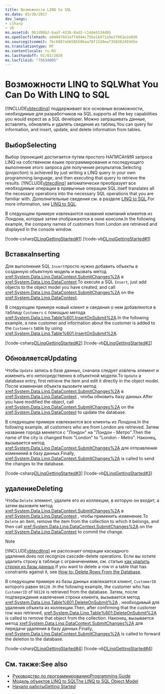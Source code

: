 ```yaml
---
title: Возможности LINQ to SQL
ms.date: 03/30/2017
dev_langs:
- csharp
- vb
ms.assetid: 061d98b2-baa7-4336-8ad2-c14de8134d91
ms.openlocfilehash: e84047843aff4044c75ba1b971a9e2f061e2e8d6
ms.sourcegitcommit: 7bc6887ab658550baa78f1520ea735838249345e
ms.translationtype: MT
ms.contentlocale: ru-RU
ms.lasthandoff: 01/03/2020
ms.locfileid: "75634005"
---
```

# <a name="what-you-can-do-with-linq-to-sql"></a><span data-ttu-id="0410d-102">Возможности LINQ to SQL</span><span class="sxs-lookup"><span data-stu-id="0410d-102">What You Can Do With LINQ to SQL</span></span>
[!INCLUDE[vbtecdlinq](../../../../../../includes/vbtecdlinq-md.md)] <span data-ttu-id="0410d-103">поддерживает все основные возможности, необходимые для разработчиков на SQL.</span><span class="sxs-lookup"><span data-stu-id="0410d-103">supports all the key capabilities you would expect as a SQL developer.</span></span> <span data-ttu-id="0410d-104">Можно запрашивать данные, вставлять, обновлять и удалять сведения из таблиц.</span><span class="sxs-lookup"><span data-stu-id="0410d-104">You can query for information, and insert, update, and delete information from tables.</span></span>  
  
## <a name="selecting"></a><span data-ttu-id="0410d-105">Выбор</span><span class="sxs-lookup"><span data-stu-id="0410d-105">Selecting</span></span>  
 <span data-ttu-id="0410d-106">Выбор (*проекция*) достигается путем простого НАПИСАНИЯ запроса LINQ на собственном языке программирования и последующего выполнения этого запроса для получения результатов.</span><span class="sxs-lookup"><span data-stu-id="0410d-106">Selecting (*projection*) is achieved by just writing a LINQ query in your own programming language, and then executing that query to retrieve the results.</span></span> [!INCLUDE[vbtecdlinq](../../../../../../includes/vbtecdlinq-md.md)] <span data-ttu-id="0410d-107">автоматически преобразует все необходимые операции в привычные операции SQL.</span><span class="sxs-lookup"><span data-stu-id="0410d-107">itself translates all the necessary operations into the necessary SQL operations that you are familiar with.</span></span> <span data-ttu-id="0410d-108">Дополнительные сведения см. в разделе [LINQ to SQL](index.md).</span><span class="sxs-lookup"><span data-stu-id="0410d-108">For more information, see [LINQ to SQL](index.md).</span></span>  
  
 <span data-ttu-id="0410d-109">В следующем примере извлекаются названий компаний клиентов из Лондона, которые затем отображаются в окне консоли.</span><span class="sxs-lookup"><span data-stu-id="0410d-109">In the following example, the company names of customers from London are retrieved and displayed in the console window.</span></span>  
  
 [!code-csharp[DLinqGettingStarted#1](../../../../../../samples/snippets/csharp/VS_Snippets_Data/DLinqGettingStarted/cs/Program.cs#1)]
 [!code-vb[DLinqGettingStarted#1](../../../../../../samples/snippets/visualbasic/VS_Snippets_Data/DLinqGettingStarted/vb/Module1.vb#1)]  
  
## <a name="inserting"></a><span data-ttu-id="0410d-110">Вставка</span><span class="sxs-lookup"><span data-stu-id="0410d-110">Inserting</span></span>  
 <span data-ttu-id="0410d-111">Для выполнения SQL `Insert`просто нужно добавить объекты в созданную объектную модель и вызвать метод <xref:System.Data.Linq.DataContext.SubmitChanges%2A> в <xref:System.Data.Linq.DataContext>.</span><span class="sxs-lookup"><span data-stu-id="0410d-111">To execute a SQL `Insert`, just add objects to the object model you have created, and call <xref:System.Data.Linq.DataContext.SubmitChanges%2A> on the <xref:System.Data.Linq.DataContext>.</span></span>  
  
 <span data-ttu-id="0410d-112">В следующем примере новый клиент и сведения о нем добавляются в таблицу `Customers` с помощью метода <xref:System.Data.Linq.Table%601.InsertOnSubmit%2A>.</span><span class="sxs-lookup"><span data-stu-id="0410d-112">In the following example, a new customer and information about the customer is added to the `Customers` table by using <xref:System.Data.Linq.Table%601.InsertOnSubmit%2A>.</span></span>  
  
 [!code-csharp[DLinqGettingStarted#2](../../../../../../samples/snippets/csharp/VS_Snippets_Data/DLinqGettingStarted/cs/Program.cs#2)]
 [!code-vb[DLinqGettingStarted#2](../../../../../../samples/snippets/visualbasic/VS_Snippets_Data/DLinqGettingStarted/vb/Module1.vb#2)]  
  
## <a name="updating"></a><span data-ttu-id="0410d-113">Обновляется</span><span class="sxs-lookup"><span data-stu-id="0410d-113">Updating</span></span>  
 <span data-ttu-id="0410d-114">Чтобы `Update` запись в базе данных, сначала следует извлечь элемент и изменить его непосредственно в объектной модели.</span><span class="sxs-lookup"><span data-stu-id="0410d-114">To `Update` a database entry, first retrieve the item and edit it directly in the object model.</span></span> <span data-ttu-id="0410d-115">После изменения объекта вызовите метод <xref:System.Data.Linq.DataContext.SubmitChanges%2A> в <xref:System.Data.Linq.DataContext> , чтобы обновить базу данных.</span><span class="sxs-lookup"><span data-stu-id="0410d-115">After you have modified the object, call <xref:System.Data.Linq.DataContext.SubmitChanges%2A> on the <xref:System.Data.Linq.DataContext> to update the database.</span></span>  
  
 <span data-ttu-id="0410d-116">В следующем примере извлекаются все клиенты из Лондона.</span><span class="sxs-lookup"><span data-stu-id="0410d-116">In the following example, all customers who are from London are retrieved.</span></span> <span data-ttu-id="0410d-117">Затем название города меняется с "Лондон" на "Лондон - Метро".</span><span class="sxs-lookup"><span data-stu-id="0410d-117">Then the name of the city is changed from "London" to "London - Metro".</span></span> <span data-ttu-id="0410d-118">Наконец, вызывается метод <xref:System.Data.Linq.DataContext.SubmitChanges%2A> для отправления изменений в базу данных.</span><span class="sxs-lookup"><span data-stu-id="0410d-118">Finally, <xref:System.Data.Linq.DataContext.SubmitChanges%2A> is called to send the changes to the database.</span></span>  
  
 [!code-csharp[DLinqGettingStarted#3](../../../../../../samples/snippets/csharp/VS_Snippets_Data/DLinqGettingStarted/cs/Program.cs#3)]
 [!code-vb[DLinqGettingStarted#3](../../../../../../samples/snippets/visualbasic/VS_Snippets_Data/DLinqGettingStarted/vb/Module1.vb#3)]  
  
## <a name="deleting"></a><span data-ttu-id="0410d-119">удаление</span><span class="sxs-lookup"><span data-stu-id="0410d-119">Deleting</span></span>  
 <span data-ttu-id="0410d-120">Чтобы `Delete` элемент, удалите его из коллекции, в которую он входит, а затем вызовите метод <xref:System.Data.Linq.DataContext.SubmitChanges%2A> в <xref:System.Data.Linq.DataContext> , чтобы применить изменение.</span><span class="sxs-lookup"><span data-stu-id="0410d-120">To `Delete` an item, remove the item from the collection to which it belongs, and then call <xref:System.Data.Linq.DataContext.SubmitChanges%2A> on the <xref:System.Data.Linq.DataContext> to commit the change.</span></span>  
  
> [!NOTE]
> [!INCLUDE[vbtecdlinq](../../../../../../includes/vbtecdlinq-md.md)] <span data-ttu-id="0410d-121">не распознает операции каскадного удаления.</span><span class="sxs-lookup"><span data-stu-id="0410d-121">does not recognize cascade-delete operations.</span></span> <span data-ttu-id="0410d-122">Если вы хотите удалить строку в таблице с ограничениями, см. статью [как удалить строки из базы данных](how-to-delete-rows-from-the-database.md).</span><span class="sxs-lookup"><span data-stu-id="0410d-122">If you want to delete a row in a table that has constraints against it, see [How to: Delete Rows From the Database](how-to-delete-rows-from-the-database.md).</span></span>  
  
 <span data-ttu-id="0410d-123">В следующем примере из базы данных извлекается клиент, `CustomerID` которого равен `98128` .</span><span class="sxs-lookup"><span data-stu-id="0410d-123">In the following example, the customer who has `CustomerID` of `98128` is retrieved from the database.</span></span> <span data-ttu-id="0410d-124">Затем, после подтверждения извлечения строки клиента, вызывается метод <xref:System.Data.Linq.Table%601.DeleteOnSubmit%2A> , необходимый для удаления объекта из коллекции.</span><span class="sxs-lookup"><span data-stu-id="0410d-124">Then, after confirming that the customer row was retrieved, <xref:System.Data.Linq.Table%601.DeleteOnSubmit%2A> is called to remove that object from the collection.</span></span> <span data-ttu-id="0410d-125">Наконец, вызывается метод <xref:System.Data.Linq.DataContext.SubmitChanges%2A> для передачи удаления в базу данных.</span><span class="sxs-lookup"><span data-stu-id="0410d-125">Finally, <xref:System.Data.Linq.DataContext.SubmitChanges%2A> is called to forward the deletion to the database.</span></span>  
  
 [!code-csharp[DLinqGettingStarted#4](../../../../../../samples/snippets/csharp/VS_Snippets_Data/DLinqGettingStarted/cs/Program.cs#4)]
 [!code-vb[DLinqGettingStarted#4](../../../../../../samples/snippets/visualbasic/VS_Snippets_Data/DLinqGettingStarted/vb/Module1.vb#4)]  
  
## <a name="see-also"></a><span data-ttu-id="0410d-126">См. также:</span><span class="sxs-lookup"><span data-stu-id="0410d-126">See also</span></span>

- [<span data-ttu-id="0410d-127">Руководство по программированию</span><span class="sxs-lookup"><span data-stu-id="0410d-127">Programming Guide</span></span>](programming-guide.md)
- [<span data-ttu-id="0410d-128">Модель объектов LINQ to SQL</span><span class="sxs-lookup"><span data-stu-id="0410d-128">The LINQ to SQL Object Model</span></span>](the-linq-to-sql-object-model.md)
- [<span data-ttu-id="0410d-129">Начало работы</span><span class="sxs-lookup"><span data-stu-id="0410d-129">Getting Started</span></span>](getting-started.md)
